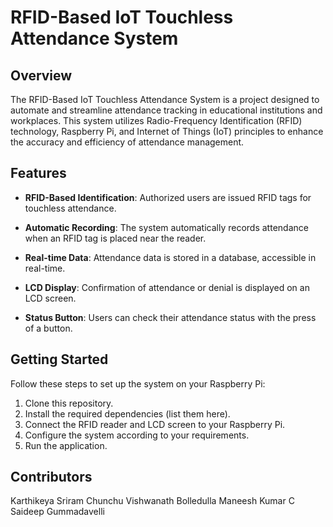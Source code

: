 # RFID-Based IoT Touchless Attendance System

## Overview

The RFID-Based IoT Touchless Attendance System is a project designed to automate and streamline attendance tracking in educational institutions and workplaces. This system utilizes Radio-Frequency Identification (RFID) technology, Raspberry Pi, and Internet of Things (IoT) principles to enhance the accuracy and efficiency of attendance management.

## Features

- **RFID-Based Identification**: Authorized users are issued RFID tags for touchless attendance.

- **Automatic Recording**: The system automatically records attendance when an RFID tag is placed near the reader.

- **Real-time Data**: Attendance data is stored in a database, accessible in real-time.

- **LCD Display**: Confirmation of attendance or denial is displayed on an LCD screen.

- **Status Button**: Users can check their attendance status with the press of a button.

## Getting Started

Follow these steps to set up the system on your Raspberry Pi:

1. Clone this repository.
2. Install the required dependencies (list them here).
3. Connect the RFID reader and LCD screen to your Raspberry Pi.
4. Configure the system according to your requirements.
5. Run the application.

## Contributors
Karthikeya Sriram Chunchu
Vishwanath Bolledulla
Maneesh Kumar C
Saideep Gummadavelli
